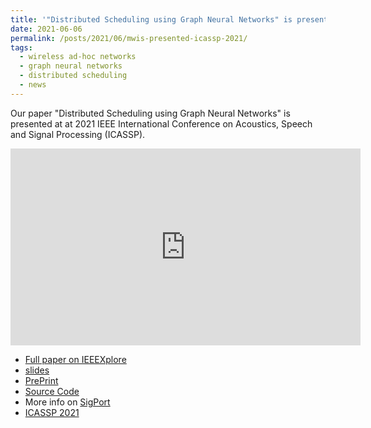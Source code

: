 ```yaml
---
title: '"Distributed Scheduling using Graph Neural Networks" is presented at IEEE ICASSP 2021'
date: 2021-06-06
permalink: /posts/2021/06/mwis-presented-icassp-2021/
tags:
  - wireless ad-hoc networks
  - graph neural networks
  - distributed scheduling
  - news
---
```


Our paper "Distributed Scheduling using Graph Neural Networks" is presented at at 2021 IEEE International Conference on Acoustics, Speech and Signal Processing (ICASSP). 

<iframe width="560" height="315" src="https://www.youtube.com/embed/0ZzkDT5Q3Cs" title="YouTube video player" frameborder="0" allow="accelerometer; autoplay; clipboard-write; encrypted-media; gyroscope; picture-in-picture" allowfullscreen></iframe>

- [Full paper on IEEEXplore](https://doi.org/10.1109/ICASSP39728.2021.9414098)
- [slides](https://sigport.org/sites/default/files/docs/Zhao_ICASSP2021_0.pdf)
- [PrePrint](https://arxiv.org/abs/2011.09430)
- [Source Code](https://github.com/zhongyuanzhao/distgcn/)
- More info on [SigPort](https://sigport.org/documents/distributed-scheduling-using-graph-neural-networks)
- [ICASSP 2021](https://2021.ieeeicassp.org/)

